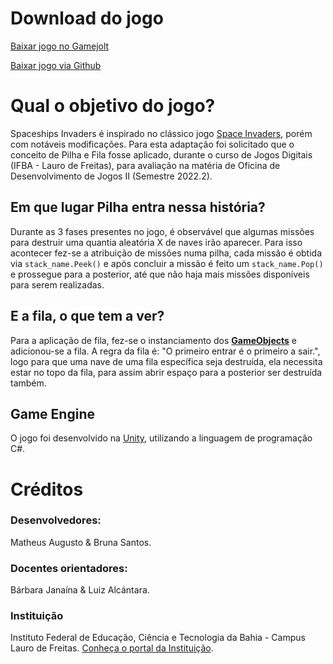 # Download do jogo

[Baixar jogo no Gamejolt](https://gamejolt.com/games/spaceshipsinvaders/751062)

[Baixar jogo via Github](https://github.com/darkmathew/spaceships-invaders/tree/main/Windows%20Executable/spaceships-invaders-windows.rar)

# Qual o objetivo do jogo?

Spaceships Invaders é inspirado no clássico jogo [Space Invaders](https://pt.wikipedia.org/wiki/Space_Invaders), porém com notáveis modificações. Para esta adaptação foi solicitado que o conceito de Pilha e Fila fosse aplicado, durante o curso de Jogos Digitais (IFBA - Lauro de Freitas), para avaliação na matéria de Oficina de Desenvolvimento de Jogos II (Semestre 2022.2).

## Em que lugar Pilha entra nessa história?

Durante as 3 fases presentes no jogo, é observável que algumas missões para destruir uma quantia aleatória X de naves irão aparecer. Para isso acontecer fez-se a atribuição de missões numa pilha, cada missão é obtida via `stack_name.Peek()` e após concluir a missão é feito um `stack_name.Pop()` e prossegue para a posterior, até que não haja mais missões disponíveis para serem realizadas.


## E a fila, o que tem a ver?

Para a aplicação de fila, fez-se o instanciamento dos [**GameObjects**](https://docs.unity3d.com/ScriptReference/GameObject.html) e adicionou-se a fila. A regra da fila é: "O primeiro entrar é o primeiro a sair.", logo para que uma nave de uma fila específica seja destruída, ela necessita estar no topo da fila, para assim abrir espaço para a posterior ser destruída também.

## Game Engine 

O jogo foi desenvolvido na [Unity](https://unity.com/), utilizando a linguagem de programação C#.

# Créditos

### Desenvolvedores: 

Matheus Augusto & Bruna Santos.

### Docentes orientadores:

Bárbara Janaína & Luiz Alcántara.

### Instituição

Instituto Federal de Educação, Ciência e Tecnologia da Bahia - Campus Lauro de Freitas. [Conheça o portal da Instituição](https://portal.ifba.edu.br/lauro-de-freitas/menu-cursos/superior/tec-jogos-digitais).